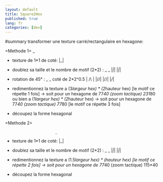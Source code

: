 ```yaml
---
layout: default
title: Square2Hex
published: true
lang: fr
categories: [dev]
---
```

#summary transformer une texture carré/rectangulaire en hexagone:

=Methode 1=
                           _
- texture de 1*1 de coté: |_|

- doublez sa taille et le nombre de motif (2*2) : _ _
                                                 |_|_|
                                                 |_|_|
                         
- rotation de 45° :  _  _
 coté de 2*2^0.5    | /\ |
                    |/\/\|
                    |\/\/|
                    |_\/_|

- redimentionnez la texture a (3*largeur hex) * (2*hauteur hex)  [le motif ce répette 1 fois]
        -> soit pour un hexagone de 77*40 (zoom tactique) 231*80
                    ou bien a (1*largeur hex) * (2*hauteur hex)
        -> soit pour un hexagone de 77*40 (zoom tactique) 77*80    [le motif ce répette 3 fois]

- découpez la forme hexagonal

=Methode 2=

                           _
- texture de 1*1 de coté: |_|

- doublez sa taille et le nombre de motif (2*2) : _ _
                                                 |_|_|
                                                 |_|_|
                         
- redimentionnez la texture a (1.5*largeur hex) * (hauteur hex)  [le motif ce répette 2 fois]
        -> soit pour un hexagone de 77*40 (zoom tactique) 115*40

- découpez la forme hexagonal

